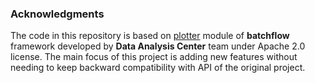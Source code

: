 ### Acknowledgments

The code in this repository is based on [plotter](https://github.com/analysiscenter/batchflow/tree/54c6b0a4b87eace06abbe464b829cfd797fa2072/batchflow/plotter) module of **batchflow** framework developed by **Data Analysis Center** team under Apache 2.0 license. The main focus of this project is adding new features without needing to keep backward compatibility with API of the original project.
